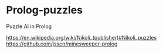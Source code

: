 # Prolog-puzzles
Puzzle AI in Prolog

https://en.wikipedia.org/wiki/Nikoli_(publisher)#Nikoli_puzzles
https://github.com/jsscn/minesweeper-prolog
